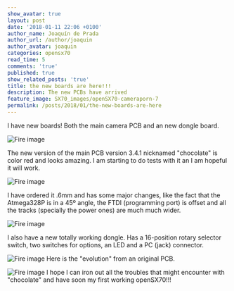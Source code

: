 ```yaml
---
show_avatar: true
layout: post
date: '2018-01-11 22:06 +0100'
author_name: Joaquín de Prada
author_url: /author/joaquin
author_avatar: joaquin
categories: opensx70
read_time: 5
comments: 'true'
published: true
show_related_posts: 'true'
title: the new boards are here!!!
description: The new PCBs have arrived
feature_image: SX70_images/openSX70-cameraporn-7
permalink: /posts/2018/01/the-new-boards-are-here
---
```

I have new boards! Both the main camera PCB and an new dongle board.

![Fire image]({{site.url}}/{{site.baseurl}}img/2018/01/new-boards-01.jpg)

The new version of the main PCB version 3.4.1 nicknamed "chocolate" is color red and looks amazing. I am starting to do tests with it an I am hopeful it will work.

![Fire image]({{site.url}}/{{site.baseurl}}img/2018/01/new-boards-02.jpg)

I have ordered it .6mm and has some major changes, like the fact that the Atmega328P is in a 45º angle, the FTDI (programming port) is offset and all the tracks (specially the power ones) are much much wider.

![Fire image]({{site.url}}/{{site.baseurl}}img/2018/01/new-boards-03.jpg)

I also have a new totally working dongle. Has a 16-position rotary selector switch, two switches for options, an LED and a PC (jack) connector.

![Fire image]({{site.url}}/{{site.baseurl}}img/2018/01/new-boards-04.jpg)
Here is the "evolution" from an original PCB.

![Fire image]({{site.url}}/{{site.baseurl}}img/2018/01/new-boards-05.jpg)
I hope I can iron out all the troubles that might encounter with "chocolate" and have soon my first working openSX70!!!
